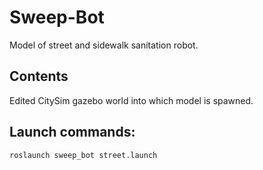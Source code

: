 # Sweep-Bot

Model of street and sidewalk sanitation robot.

## Contents

Edited CitySim gazebo world into which model is spawned.

## Launch commands:

```
roslaunch sweep_bot street.launch
```
